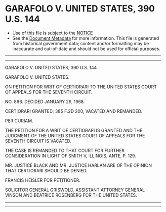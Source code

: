 ---
---

# GARAFOLO V. UNITED STATES, 390 U.S. 144

* Use of this file is subject to the [NOTICE](https://github.com/publicdocs/notice/blob/master/NOTICE)
* See the [Document Metadata](../../../) for more information.
  This file is generated from historical government data; content and/or formatting may be inaccurate and out-of-date and should not be used for official purposes.

----------
----------

GARAFOLO V. UNITED STATES, 390 U.S. 144

GARAFOLO V. UNITED STATES.

ON PETITION FOR WRIT OF CERTIORARI TO THE UNITED STATES COURT OF APPEALS FOR THE SEVENTH CIRCUIT.

NO. 866.  DECIDED JANUARY 29, 1968.

CERTIORARI GRANTED; 385 F.2D 200, VACATED AND REMANDED.

PER CURIAM.

THE PETITION FOR A WRIT OF CERTIORARI IS GRANTED AND THE JUDGMENT OF THE UNITED STATES COURT OF APPEALS FOR THE SEVENTH CIRCUIT IS VACATED.

THE CASE IS REMANDED TO THAT COURT FOR FURTHER CONSIDERATION IN LIGHT OF SMITH V, ILLINOIS, ANTE, P. 129.

MR. JUSTICE BLACK AND MR. JUSTICE HARLAN ARE OF THE OPINION THAT CERTIORARI SHOULD BE DENIED.

FRANCIS HEISLER FOR PETITIONER.

SOLICITOR GENERAL GRISWOLD, ASSISTANT ATTORNEY GENERAL VINSON AND BEATRICE ROSENBERG FOR THE UNITED STATES.


----------
----------

